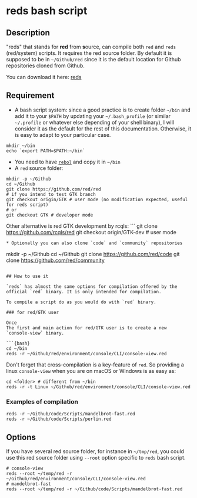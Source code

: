 # reds bash script


## Description

"reds" that stands for **red** from **s**ource,  can compile both `red` and `reds` (red/system) scripts. It requires the red source folder. By default it is supposed to be in `~/Github/red` since it is the default location for Github repositories cloned from Github.

You can download it here: [reds](https://raw.githubusercontent.com/rcqls/reds/master/reds)

## Requirement

* A bash script system: since a good practice is to create folder `~/bin` and add it to your `$PATH` by updating your `~/.bash_profile` (or similar `~/.profile` or whatever else depending of your shell binary), I will consider it as the default for the rest of this documentation. Otherwise, it is easy to adapt to your particular case.
```
mkdir ~/bin
echo `export PATH=$PATH:~/bin`
```
* You need to have [`rebol`](http://rebol.com/download.html) and copy it in `~/bin` 
* A `red` source folder:
```
mkdir -p ~/Github
cd ~/Github
git clone https://github.com/red/red
# if you intend to test GTK branch
git checkout origin/GTK # user mode (no modification expected, useful for reds script)
# or
git checkout GTK # developer mode
```
Other alternative is red GTK development by rcqls: ```
git clone https://github.com/rcqls/red
git checkout origin/GTK-dev # user mode
```
* Optionally you can also clone `code` and `community` repositories 
```
mkdir -p ~/Github
cd ~/Github
git clone https://github.com/red/code
git clone https://github.com/red/community
```

## How to use it

`reds` has almost the same options for compilation offered by the official `red` binary. It is only intended for compilation.

To compile a script do as you would do with `red` binary.

### for red/GTK user

Once 
The first and main action for red/GTK user is to create a new `console-view` binary.

```{bash}
cd ~/bin
reds -r ~/Github/red/environment/console/CLI/console-view.red
```

Don't forget that cross-compilation is a key-feature of `red`. So providing a linux `console-view` when you are on macOS or Windows is as easy as:

```{bash}
cd <folder> # different from ~/bin
reds -r -t Linux ~/Github/red/environment/console/CLI/console-view.red
```

###  Examples of compilation

```
reds -r ~/Github/code/Scripts/mandelbrot-fast.red
reds -r ~/Github/code/Scripts/perlin.red
```

## Options

If you have several red source folder, for instance in `~/tmp/red`, you could use this red source folder using `--root` option specific to `reds` bash script.
```
# console-view
reds --root ~/temp/red -r ~/Github/red/environment/console/CLI/console-view.red
# mandelbrot-fast
reds --root ~/temp/red -r ~/Github/code/Scripts/mandelbrot-fast.red
```